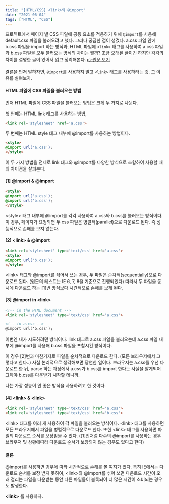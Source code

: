 ```yaml
---
title: "[HTML/CSS] <link>와 @import"
date: "2021-06-04"
tags: ["HTML", "CSS"]
---
```

프로젝트에서 페이지 별 CSS 파일에 공통 요소를 적용하기 위해 ```@import```를 사용해 default.css 파일을 불러오려고 했다. 그러다 궁금한 점이 생겼다. a.css 파일 안에 b.css 파일을 import 하는 방식과, HTML 파일에 ```<link>``` 태그를 사용하여  a.css 파일과 b.css 파일을 모두 불러오는 방식의 차이는 뭘까? 조금 오래된 글이긴 하지만 각각의 차이를 설명한 글이 있어서 읽고 정리해본다. [👉원문 보기](https://www.stevesouders.com/blog/2009/04/09/dont-use-import/)  

결론을 먼저 말하자면, ```@import```를 사용하지 말고 ```<link>``` 태그를 사용하라는 것. 그 이유를 살펴보자.



#### HTML 파일에 CSS 파일을 불러오는 방법

먼저 HTML 파일에 CSS 파일을 불러오는 방법은 크게 두 가지로 나뉜다.

첫 번째는 HTML link 태그를 사용하는 방법,

```html
<link rel='stylesheet' href='a.css'>
```

두 번째는 HTML style 태그 내부에 @import를 사용하는 방법이다.

```html
<style>
@import url('a.css');
</style>
```

이 두 가지 방법을 전제로 link 태그와 @import를 다양한 방식으로 조합하여 사용할 때의 차이점을 살펴본다.



#### [1] @import & @import

```html
<style>
@import url('a.css');
@import url('b.css');
</style>
```

\<style> 태그 내부에 @import를 각각 사용하여 a.css와 b.css를 불러오는 방식이다. 이 경우, 페이지가 요청되면 두 css 파일은 병렬적(parallel)으로 다운로드 된다. 즉 성능적으로 손해를 보지 않는다.



#### [2] \<link> & @import

```html
<link rel='stylesheet' type='text/css' href='a.css'>
<style>
@import url('b.css');
</style>
```

\<link> 태그와 @import를 섞어서 쓰는 경우, 두 파일은 순차적(sequentially)으로 다운로드 된다. (원문의 테스트는 IE 6, 7, 8을 기준으로 진행되었다) 따라서 두 파일을 동시에 다운로드 하는 [1]번 방식보다 시간적으로 손해를 보게 된다. 



#### [3] @import in \<link>

```html
<!-- in the HTML document -->
<link rel='stylesheet' type='text/css' href='a.css'>

<!-- in a.css -->
@import url('b.css');
```

이번엔 내가 시도하려던 방식이다. link 태그로 a.css 파일을 불러오는데 a.css 파일 내부에 @import를 사용해 b.css 파일을 포함시킨 방식이다.

이 경우 [2]번과 마찬가지로 파일을 순차적으로 다운로드 한다. (모든 브라우저에서 그렇다고 한다..) 사실 논리적으로 생각해보면 당연한 일이다. 브라우저는 a.css를 우선 다운로드 한 뒤, parse 하는 과정에서 a.css가 b.css를 import 한다는 사실을 알게되어 그제야 b.css를 다운받기 시작할 테니까.

나는 가장 성능이 안 좋은 방식을 사용하려고 한 것이다.



#### [4] \<link> & \<link>

```html
<link rel='stylesheet' type='text/css' href='a.css'>
<link rel='stylesheet' type='text/css' href='b.css'>
```

\<link> 태그를 여러 개 사용하여 각 파일을 불러오는 방식이다.  \<link> 태그를 사용하면 모든 브라우저에서 파일을 병렬적으로 다운로드 한다. 또한 \<link> 태그를 사용하면 파일의 다운로드 순서를 보장받을 수 있다. ([1]번처럼 다수의 @import를 사용하는 경우 브라우저 및 상황에따라 다운로드 순서가 보장되지 않는 경우도 있다고 한다)



#### 결론

@import를 사용하면 경우에 따라 시간적으로 손해를 볼 여지가 있다. 특히 IE에서는 다운로드 순서를 보장 받지 못하여, \<link>와 @import를 섞어 쓰면 다운로드 시간이 오래 걸리는 파일을 다운받는 동안 다른 파일들이 블록되어 더 많은 시간이 소비되는 경우도 발생한다.

**\<link>** 를 사용하자. 